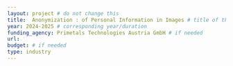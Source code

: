 ```yaml
---
layout: project # do not change this
title: 	Anonymization : of Personal Information in Images # title of the project
year: 2024-2025	# corresponding year/duration
funding_agency: Primetals Technologies Austria GmbH # if needed
url: 
budget: # if needed
type: industry
---
```

